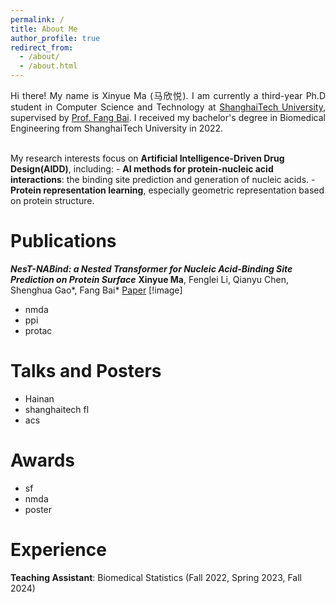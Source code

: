```yaml
---
permalink: /
title: About Me
author_profile: true
redirect_from: 
  - /about/
  - /about.html
---
```


<p align="justify">
Hi there! My name is Xinyue Ma (马欣悦). I am currently a third-year Ph.D student in Computer Science and Technology at <a href="https://www.shanghaitech.edu.cn/">ShanghaiTech University</a>, supervised by <a href="https://bailab.siais.shanghaitech.edu.cn/">Prof. Fang Bai</a>. I received my bachelor's degree in Biomedical Engineering from ShanghaiTech University in 2022. <br /> <br />
</p>
My research interests focus on <b>Artificial Intelligence-Driven Drug Design(AIDD)</b>, including:
- <b>AI methods for protein-nucleic acid interactions</b>: the binding site prediction and generation of nucleic acids.
- <b>Protein representation learning</b>, especially geometric representation based on protein structure.


Publications
======
**_NesT-NABind: a Nested Transformer for Nucleic Acid-Binding Site Prediction on Protein Surface_**
**Xinyue Ma**, Fenglei Li, Qianyu Chen, Shenghua Gao*, Fang Bai*
[Paper](https://pubs.acs.org/doi/10.1021/acs.jcim.4c01765) 
[!image]


- nmda
- ppi
- protac

Talks and Posters
======
- Hainan
- shanghaitech fl
- acs

Awards
======
- sf
- nmda
- poster

Experience
======
**Teaching Assistant**: Biomedical Statistics (Fall 2022, Spring 2023, Fall 2024)
